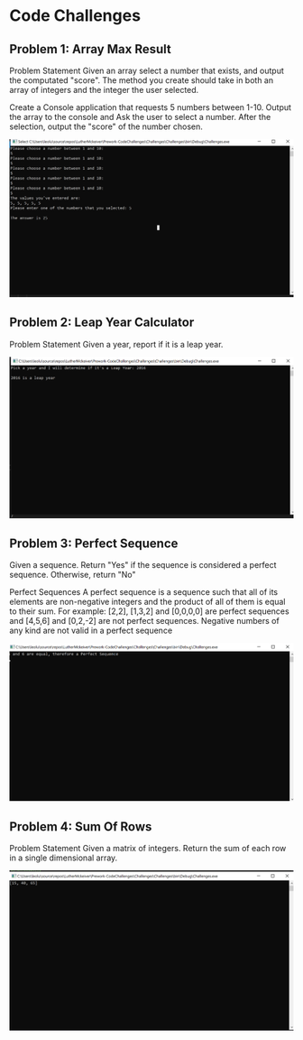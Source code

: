 # Code Challenges

## Problem 1: Array Max Result
Problem Statement
Given an array select a number that exists, and output the computated "score". The method you create should take in both an array of integers and the integer the user selected.

Create a Console application that requests 5 numbers between 1-10. Output the array to the console and Ask the user to select a number. After the selection, output the "score" of the number chosen.

![Array Max Result](/assets/arraymaxresult.png)



## Problem 2: Leap Year Calculator
Problem Statement
Given a year, report if it is a leap year.

![Leap Year](/assets/leapyear.png)

## Problem 3: Perfect Sequence
Given a sequence. Return "Yes" if the sequence is considered a perfect sequence. Otherwise, return "No"

Perfect Sequences
A perfect sequence is a sequence such that all of its elements are non-negative integers and the product of all of them is equal to their sum. For example: [2,2], [1,3,2] and [0,0,0,0] are perfect sequences and [4,5,6] and [0,2,-2] are not perfect sequences. Negative numbers of any kind are not valid in a perfect sequence

![Perfect Sequence](/assets/perfectsequence.png)

## Problem 4: Sum Of Rows
Problem Statement
Given a matrix of integers. Return the sum of each row in a single dimensional array.

![Sum Of Rows](/assets/2dmatrix.png)

